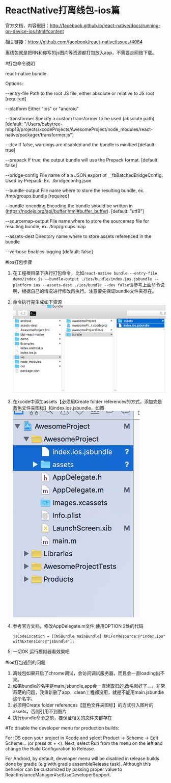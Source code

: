 # ReactNative打离线包-ios篇

官方文档，内容很旧：<http://facebook.github.io/react-native/docs/running-on-device-ios.html#content>

相关链接：<https://github.com/facebook/react-native/issues/4084>

离线包就是把RN和你写的js图片等资源都打包放入app，不需要走网络下载。




#打包命令说明

react-native bundle

Options:

  --entry-file        Path to the root JS file, either absolute or relative to JS root                                   [required]
  
  --platform          Either "ios" or "android"         
                                                                 
  --transformer       Specify a custom transformer to be used (absolute path)                                            [default: "/Users/babytree-mbp13/projects/xcodeProjects/AwesomeProject/node_modules/react-native/packager/transformer.js"]
  
  --dev               If false, warnings are disabled and the bundle is minified                                         [default: true]
  
  --prepack           If true, the output bundle will use the Prepack format.                                            [default: false]
  
  --bridge-config     File name of a a JSON export of __fbBatchedBridgeConfig. Used by Prepack. Ex. ./bridgeconfig.json
  
  --bundle-output     File name where to store the resulting bundle, ex. /tmp/groups.bundle                              [required]
  
  --bundle-encoding   Encoding the bundle should be written in (https://nodejs.org/api/buffer.html#buffer_buffer).       [default: "utf8"]
  
  --sourcemap-output  File name where to store the sourcemap file for resulting bundle, ex. /tmp/groups.map       
       
  --assets-dest       Directory name where to store assets referenced in the bundle                     
                 
  --verbose           Enables logging                                                                                    [default: false]


 
#ios打包步骤
1. 在工程根目录下执行打包命令，比如``` react-native bundle --entry-file demo/index.js --bundle-output ./ios/bundle/index.ios.jsbundle --platform ios --assets-dest ./ios/bundle --dev false ```请参考上面命令说明，根据自己的情况进行修改再执行。注意要先保证bundle文件夹存在。
2. 命令执行完生成如下资源 ![2015-12-23 17.41.04](media/2015-12-23%2017.41.04.png)


2. 在xcode中添加assets【必须用Create folder references的方式，添加完是蓝色文件夹图标】和index.ios.jsbundle，如图![2015-12-23 17.35.50](media/2015-12-23%2017.35.50.png)
3. 参考官方文档，修改AppDelegate.m文件,使用OPTION 2处的代码
	```
	jsCodeLocation = [[NSBundle mainBundle] URLForResource:@"index.ios" withExtension:@"jsbundle"];
	```
4. 一切OK 运行模拟器看效果吧
 
#ios打包遇到的问题
1. 离线包如果开启了chrome调试，会访问调试服务器，而且会一直loading出不来。 
2. 如果bundle的名字是main.jsbundle,app会一直读取旧的,改名就好了。。。非常奇葩的问题，我重新删了app，clean工程都没用，就是不能用main.jsbundle这个名字。
3. 必须用Create folder references【蓝色文件夹图标】的方式引入图片的assets，否则引用不到图片
4. 执行bundle命令之前，要保证相关的文件夹都存在


#To disable the developer menu for production builds:

For iOS open your project in Xcode and select Product → Scheme → Edit Scheme... (or press ⌘ + <). Next, select Run from the menu on the left and change the Build Configuration to Release.


For Android, by default, developer menu will be disabled in release builds done by gradle (e.g with gradle assembleRelease task). Although this behavior can be customized by passing proper value to ReactInstanceManager#setUseDeveloperSupport.

